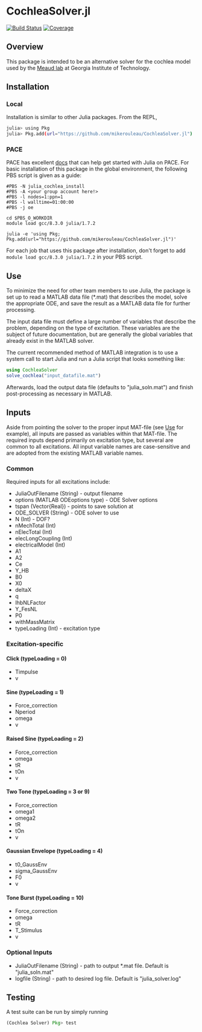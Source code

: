 # CochleaSolver.jl

[![Build Status](https://github.com/mikerouleau/CochleaSolver.jl/actions/workflows/CI.yml/badge.svg?branch=master)](https://github.com/mikerouleau/CochleaSolver.jl/actions/workflows/CI.yml?query=branch%3Amaster)
[![Coverage](https://codecov.io/gh/mikerouleau/CochleaSolver.jl/branch/master/graph/badge.svg)](https://codecov.io/gh/mikerouleau/CochleaSolver.jl)


## Overview
This package is intended to be an alternative solver for the cochlea model used by the [Meaud lab](https://sites.gatech.edu/meaud/) at Georgia Institute of Technology.

## Installation
### Local
Installation is similar to other Julia packages. From the REPL, 
```sh
julia> using Pkg
julia> Pkg.add(url="https://github.com/mikerouleau/CochleaSolver.jl")
```
### PACE
PACE has excellent [docs](https://docs.pace.gatech.edu/software/julia/) that can help get started with Julia on PACE. For basic installation of this package in the global environment, the following PBS script is given as a guide:
```
#PBS -N julia_cochlea_install
#PBS -A <your group account here!>
#PBS -l nodes=1:ppn=1
#PBS -l walltime=01:00:00
#PBS -j oe

cd $PBS_O_WORKDIR
module load gcc/8.3.0 julia/1.7.2

julia -e 'using Pkg; Pkg.add(url="https://github.com/mikerouleau/CochleaSolver.jl")'

```

For each job that uses this package after installation, don't forget to add `module load gcc/8.3.0 julia/1.7.2` in your PBS script.

## Use
To minimize the need for other team members to use Julia, the package is set up to read a MATLAB data file (*.mat) that describes the model, solve the appropriate ODE, and save the result as a MATLAB data file for further processing.

The input data file must define a large number of variables that describe the problem, depending on the type of excitation. These variables are the subject of future documentation, but are generally the global variables that already exist in the MATLAB solver.

The current recommended method of MATLAB integration is to use a system call to start Julia and run a Julia script that looks something like:

```julia
using CochleaSolver
solve_cochlea("input_datafile.mat")
```

Afterwards, load the output data file (defaults to "julia_soln.mat") and finish post-processing as necessary in MATLAB.

## Inputs
Aside from pointing the solver to the proper input MAT-file (see [Use](#use) for example), all inputs are passed as variables within that MAT-file. The required inputs depend primarily on excitation type, but several are common to all excitations. All input variable names are case-sensitive and are adopted from the existing MATLAB variable names.
### Common
Required inputs for all excitations include:
  * JuliaOutFilename (String) - output filename
  * options (MATLAB ODEoptions type) - ODE Solver options
  * tspan (Vector{Real}) - points to save solution at
  * ODE_SOLVER (String) - ODE solver to use
  * N (Int) - DOF?
  * nMechTotal (Int)
  * nElecTotal (Int)
  * elecLongCoupling (Int)
  * electricalModel (Int)
  * A1
  * A2
  * Ce
  * Y_HB
  * B0
  * X0
  * deltaX
  * q
  * IhbNLFactor
  * Y_FesNL
  * P0
  * withMassMatrix
  * typeLoading (Int) - excitation type

### Excitation-specific
#### Click (typeLoading = 0)
  * Timpulse
  * v
#### Sine (typeLoading = 1)
  * Force_correction
  * Nperiod
  * omega
  * v
#### Raised Sine (typeLoading = 2)
  * Force_correction
  * omega
  * tR
  * tOn
  * v
#### Two Tone (typeLoading = 3 or 9)
  * Force_correction
  * omega1
  * omega2
  * tR
  * tOn
  * v
#### Gaussian Envelope (typeLoading = 4)
  * t0_GaussEnv
  * sigma_GaussEnv
  * F0
  * v
#### Tone Burst (typeLoading = 10)
  * Force_correction
  * omega
  * tR
  * T_Stimulus
  * v

### Optional Inputs
  * JuliaOutFilename (String) - path to output *.mat file. Default is "julia_soln.mat"
  * logfile (String) - path to desired log file. Default is "julia_solver.log"

## Testing
A test suite can be run by simply running
```julia
(Cochlea Solver) Pkg> test
```
